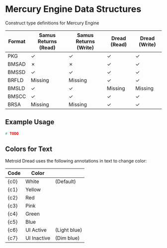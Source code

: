 # Mercury Engine Data Structures
Construct type definitions for Mercury Engine

| Format   | Samus Returns (Read) | Samus Returns (Write) | Dread (Read) | Dread (Write) |
| -------- |----------------------| --------------------- | ------------ | ------------- |
| PKG      | &check;              | &check;               | &check;      | &check;       |
| BMSAD    | &cross;              | &cross;               | &check;      | &check;       |
| BMSSD    | &check;              | &check;               | &check;      | &check;       |
| BRFLD    | Missing              | Missing               | &check;      | &check;       |
| BMSLD    | &check;              | &check;               | Missing      | Missing       |
| BMSCC    | &check;              | &check;               | &check;      | &check;       |
| BRSA     | Missing              | Missing               | &check;      | &check;       |


## Example Usage

```python
# TODO
```

## Colors for Text

Metroid Dread uses the following annotations in text to change color:

| Code | Color       |              | 
|------|-------------|--------------|
| {c0} | White       | (Default)    |
| {c1} | Yellow      |              | 	
| {c2} | Red         |              | 
| {c3} | Pink        |              | 
| {c4} | Green       |              | 
| {c5} | Blue        |              | 
| {c6} | UI Active   | (Light blue) | 
| {c7} | UI Inactive | (Dim blue)   |
